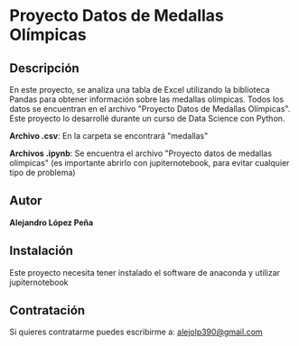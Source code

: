 # Proyecto Datos de Medallas Olímpicas

## Descripción
En este proyecto, se analiza una tabla de Excel utilizando la biblioteca Pandas para obtener información sobre las medallas olímpicas. Todos los datos se encuentran en el archivo "Proyecto Datos de Medallas Olímpicas". Este proyecto lo desarrollé durante un curso de Data Science con Python.

**Archivo .csv**: En la carpeta se encontrará "medallas"

**Archivos .ipynb**: Se encuentra el archivo "Proyecto datos de medallas olímpicas" (es importante abrirlo con jupiternotebook, para evitar cualquier tipo de problema)


## Autor
**Alejandro López Peña**

## Instalación
Este proyecto necesita tener instalado el software de anaconda y utilizar jupiternotebook

## Contratación
Si quieres contratarme puedes escribirme a: alejolp390@gmail.com
